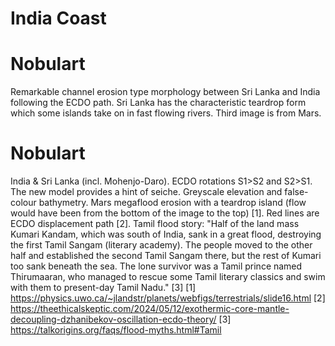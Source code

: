 # India Coast

# Nobulart

Remarkable channel erosion type morphology between Sri Lanka and India following the ECDO path. Sri Lanka has the characteristic teardrop form which some islands take on in fast flowing rivers. Third image is from Mars.

# Nobulart

India & Sri Lanka (incl. Mohenjo-Daro). ECDO rotations S1>S2 and S2>S1. The new model provides a hint of seiche. Greyscale elevation and false-colour bathymetry. Mars megaflood erosion with a teardrop island (flow would have been from the bottom of the image to the top) [1]. Red lines are ECDO displacement path [2]. Tamil flood story: "Half of the land mass Kumari Kandam, which was south of India, sank in a great flood, destroying the first Tamil Sangam (literary academy). The people moved to the other half and established the second Tamil Sangam there, but the rest of Kumari too sank beneath the sea. The lone survivor was a Tamil prince named Thirumaaran, who managed to rescue some Tamil literary classics and swim with them to present-day Tamil Nadu." [3]
[1] https://physics.uwo.ca/~jlandstr/planets/webfigs/terrestrials/slide16.html
[2] https://theethicalskeptic.com/2024/05/12/exothermic-core-mantle-decoupling-dzhanibekov-oscillation-ecdo-theory/
[3] https://talkorigins.org/faqs/flood-myths.html#Tamil